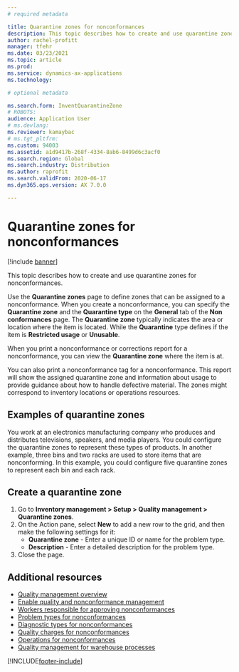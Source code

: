 ```yaml
---
# required metadata

title: Quarantine zones for nonconformances
description: This topic describes how to create and use quarantine zones for nonconformances.
author: rachel-profitt
manager: tfehr
ms.date: 03/23/2021
ms.topic: article
ms.prod:
ms.service: dynamics-ax-applications
ms.technology:

# optional metadata

ms.search.form: InventQuarantineZone
# ROBOTS:
audience: Application User
# ms.devlang:
ms.reviewer: kamaybac
# ms.tgt_pltfrm:
ms.custom: 94003
ms.assetid: a1d9417b-268f-4334-8ab6-8499d6c3acf0
ms.search.region: Global
ms.search.industry: Distribution
ms.author: raprofit
ms.search.validFrom: 2020-06-17
ms.dyn365.ops.version: AX 7.0.0

---
```


# Quarantine zones for nonconformances

[!include [banner](../includes/banner.md)]

This topic describes how to create and use quarantine zones for nonconformances.

Use the **Quarantine zones** page to define zones that can be assigned to a nonconformance. When you create a nonconformance, you can specify the **Quarantine zone** and the **Quarantine type** on the **General** tab of the **Non conformances** page. The **Quarantine zone** typically indicates the area or location where the item is located. While the **Quarantine** type defines if the item is **Restricted usage** or **Unusable**.

When you print a nonconformance or corrections report for a nonconformance, you can view the **Quarantine zone** where the item is at.

You can also print a nonconformance tag for a nonconformance. This report will show the assigned quarantine zone and information about usage to provide guidance about how to handle defective material. The zones might correspond to inventory locations or operations resources.

## Examples of quarantine zones

You work at an electronics manufacturing company who produces and distributes televisions, speakers, and media players. You could configure the quarantine zones to represent these types of products. In another example, three bins and two racks are used to store items that are nonconforming. In this example, you could configure five quarantine zones to represent each bin and each rack.

## Create a quarantine zone

1. Go to **Inventory management >  Setup > Quality management > Quarantine zones**.
1. On the Action pane, select **New** to add a new row to the grid, and then make the following settings for it:
    - **Quarantine zone** - Enter a unique ID or name for the problem type.
    - **Description** - Enter a detailed description for the problem type.
1. Close the page.

## Additional resources

- [Quality management overview](quality-management-processes.md)
- [Enable quality and nonconformance management](enable-quality-management.md)
- [Workers responsible for approving nonconformances](quality-responsible-workers.md)
- [Problem types for nonconformances](quality-quarantine-zones.md)
- [Diagnostic types for nonconformances](quality-diagnostic-types.md)
- [Quality charges for nonconformances](quality-charges.md)
- [Operations for nonconformances](quality-operations.md)
- [Quality management for warehouse processes](quality-management-for-warehouses-processes.md)


[!INCLUDE[footer-include](../../includes/footer-banner.md)]